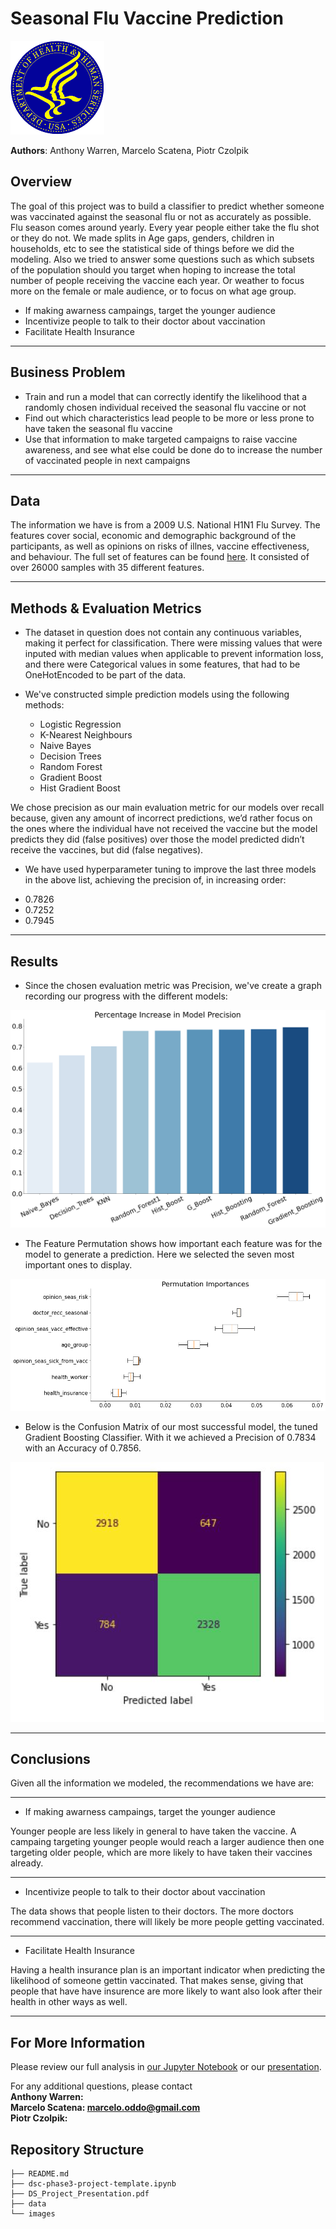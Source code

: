 # Seasonal Flu Vaccine Prediction

![intro_img](./Images/DHandHS2.png)

**Authors**: Anthony Warren, Marcelo Scatena, Piotr Czolpik

## Overview

The goal of this project was to build a classifier to predict whether someone was vaccinated against the seasonal flu or not as accurately as possible. Flu season comes around yearly. Every year people either take the flu shot or they do not. We made splits in Age gaps, genders, children in households, etc to see the statistical side of things before we did the modeling. Also we tried to answer some questions such as which subsets of the population should you target when hoping to increase the total number of people receiving the vaccine each year. Or weather to focus more on the female or male audience, or to focus on what age group. 

* If making awarness campaings, target the younger audience
* Incentivize people to talk to their doctor about vaccination
* Facilitate Health Insurance
***

## Business Problem

* Train and run a model that can correctly identify the likelihood that a randomly chosen individual received the seasonal flu vaccine or not
* Find out which characteristics lead people to be more or less prone to have taken the seasonal flu vaccine 
* Use that information to make targeted campaigns to raise vaccine awareness, and see what else could be done do to increase the number of vaccinated people in next campaigns
***

## Data

The information we have is from a 2009 U.S. National H1N1 Flu Survey. The features cover social, economic and demographic background of the participants, as well as opinions on risks of illnes, vaccine effectiveness, and behaviour. The full set of features can be found [here](https://www.drivendata.org/competitions/66/flu-shot-learning/page/211/). It consisted of over 26000 samples with 35 different features.
***

## Methods & Evaluation Metrics
 
 * The dataset in question does not contain any continuous variables, making it perfect for classification. There were missing values that were inputed with median values when applicable to prevent information loss, and there were Categorical values in some features, that had to be OneHotEncoded to be part of the data.

* We've constructed simple prediction models using the following methods:
  - Logistic Regression
  - K-Nearest Neighbours
  - Naive Bayes
  - Decision Trees
  - Random Forest
  - Gradient Boost
  - Hist Gradient Boost

We chose precision as our main evaluation metric for our models over recall because, given any amount of incorrect predictions, we’d rather focus on the ones where the individual have not received the vaccine but the model predicts they did (false positives) over those the model predicted didn’t receive the vaccines, but did (false negatives).


* We have used hyperparameter tuning to improve the last three models in the above list, achieving the precision of, in increasing order:
 - 0.7826
 - 0.7252
 - 0.7945

***

## Results

* Since the chosen evaluation metric was Precision, we've create a graph recording our progress with the different models:

![graph1](./Images/Skyler_graph.png)

* The Feature Permutation shows how important each feature was for the model to generate a prediction. Here we selected the seven most important ones to display.

![graph2](./Images/Permutation_Importances.png)

* Below is the Confusion Matrix of our most successful model, the tuned Gradient Boosting Classifier. With it we achieved a Precision of 0.7834 with an Accuracy of 0.7856.

![graph3](./Images/GBC_cm.JPG)

***

## Conclusions

Given all the information we modeled, the recommendations we have are:
***
* If making awarness campaings, target the younger audience

Younger people are less likely in general to have taken the vaccine. A campaing targeting younger people would reach a larger audience then one targeting older people, which are more likely to have taken their vaccines already.

***
* Incentivize people to talk to their doctor about vaccination

The data shows that people listen to their doctors. The more doctors recommend vaccination, there will likely be more people getting vaccinated.

***
* Facilitate Health Insurance

Having a health insurance plan is an important indicator when predicting the likelihood of someone gettin vaccinated. That makes sense, giving that people that have have insurence are more likely to want also look after their health in other ways as well.
***

## For More Information

Please review our full analysis in [our Jupyter Notebook](./dsc-phase3-project.ipynb) or our [presentation](./dsc-phase3-presentation.pdf).

For any additional questions, please contact<br />
**Anthony Warren:**<br />
**Marcelo Scatena: marcelo.oddo@gmail.com**<br />
**Piotr Czolpik:**<br />

## Repository Structure


```
├── README.md                           
├── dsc-phase3-project-template.ipynb   
├── DS_Project_Presentation.pdf         
├── data                                
└── images                              
```
